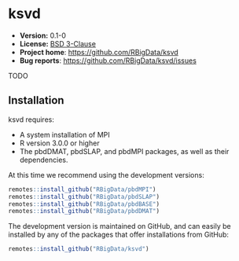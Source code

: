 # ksvd 

* **Version:** 0.1-0
* **License:** [BSD 3-Clause](https://opensource.org/licenses/BSD-3-Clause)
* **Project home**: https://github.com/RBigData/ksvd
* **Bug reports**: https://github.com/RBigData/ksvd/issues


TODO


## Installation

ksvd requires:

* A system installation of MPI
* R version 3.0.0 or higher
* The pbdDMAT, pbdSLAP, and pbdMPI packages, as well as their dependencies.

At this time we recommend using the development versions:

```r
remotes::install_github("RBigData/pbdMPI")
remotes::install_github("RBigData/pbdSLAP")
remotes::install_github("RBigData/pbdBASE")
remotes::install_github("RBigData/pbdDMAT")
```

<!-- Assuming you meet the system dependencies, you can install the stable version from CRAN using the usual `install.packages()`:

```r
install.package("ksvd")
``` -->

The development version is maintained on GitHub, and can easily be installed by any of the packages that offer installations from GitHub:

```r
remotes::install_github("RBigData/ksvd")
```
